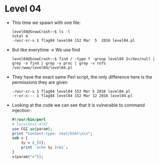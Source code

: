 Level 04
========

*	This time we spawn with one file:
	```console
	level04@SnowCrash:~$ ls -l 
	total 4
	-rwsr-sr-x 1 flag04 level04 152 Mar  5  2016 level04.pl
	```
*	But like everytime -> We use find
	```console
	level04@SnowCrash:~$ find / -type f -group level04 2>/dev/null | grep -v find | grep -v proc | grep -v rofs
	/var/www/level04/level04.pl
	```
*	They have the exact same Perl script, the only difference here is the permissions they are given
	```console
	-rwsr-sr-x 1 flag04 level04 152 Mar 5 2016 level04.pl
	-r-xr-x--- 1 flag04 level04 152 Mar 12 2016 level04.pl
	```
*   Looking at the code we can see that it is vulnerable to command injection :
	```perl
	#!/usr/bin/perl
	# localhost:4747
	use CGI qw{param};
	print "Content-type: text/html\n\n";
	sub x {
		$y = $_[0];
		print `echo $y 2>&1`;
	}
	x(param("x"));
	```